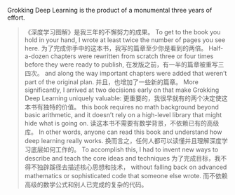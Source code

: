Grokking Deep Learning is the product of a monumental three years of effort.
> 《深度学习图解》是我三年的不懈努力的成果。
To get to the book you hold in your hand, I wrote at least twice the number of pages you see here.
>为了完成你手中的这本书，我写的篇章至少你是看到的两倍。
Half-a-dozen chapters were rewritten from scratch three or four times before they were ready to publish,
>在发版之前，有一半的篇章被重写三四次。
and along the way important chapters were added that weren’t part of the original plan.
>并且，也增加了一些新的篇章。
More significantly, I arrived at two decisions early on that make Grokking Deep Learning uniquely valuable:
>更重要的，我很早就有的两个决定使这本书有独特的价值。
this book requires no math background beyond basic arithmetic, and it doesn’t rely on a high-level library that might hide what is going on.
>读这本书不需要有数学背景，不依赖已有的高级库。
In other words, anyone can read this book and understand how deep learning really works.
>换而言之，任何人都可以读懂并且理解深度学习底层如何工作的。
To accomplish  this, I had to invent new ways to describe and teach the core ideas and techniques
>为了完成目标，我不得不独辟蹊径去描述核心思想和技术，
without falling back on advanced mathematics or sophisticated code that someone else wrote.
>而不依赖高级的数学公式和别人已完成的复杂的代码。